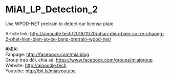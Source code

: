 # MiAI_LP_Detection_2
Use WPOD-NET pretrain to detect car license plate

Article link:  http://ainoodle.tech/2019/11/20/nhan-dien-bien-so-xe-chuong-2-phat-hien-bien-so-xe-bang-pretrain-wpod-net/

#MìAI <br>
Fanpage: http://facebook.com/miaiblog<br>
Group trao đổi, chia sẻ: https://www.facebook.com/groups/miaigroup<br>
Website: http://ainoodle.tech<br>
Youtube: http://bit.ly/miaiyoutube<br>
